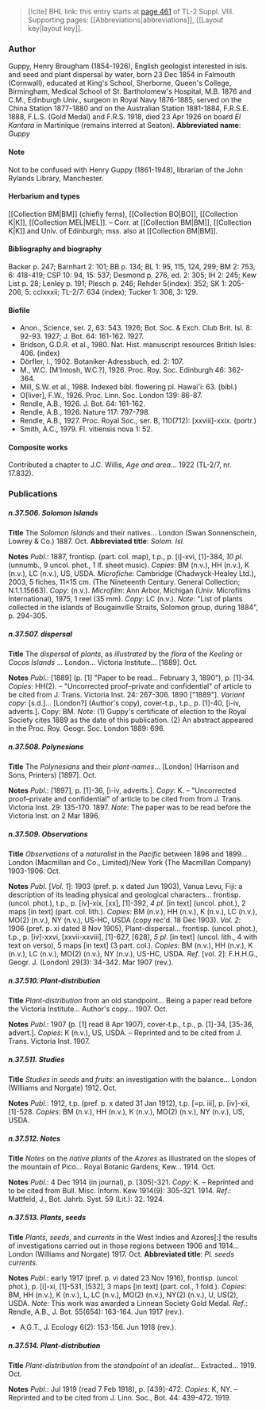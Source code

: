 > [!cite] BHL link: this entry starts at [page 461](https://www.biodiversitylibrary.org/page/33258939) of TL-2 Suppl. VIII.
> Supporting pages: [[Abbreviations|abbreviations]], [[Layout key|layout key]].

### Author

Guppy, Henry Brougham (1854-1926), English geologist interested in isls. and seed and plant dispersal by water, born 23 Dec 1854 in Falmouth (Cornwall), educated at King's School, Sherborne, Queen's College, Birmingham, Medical School of St. Bartholomew's Hospital, M.B. 1876 and C.M., Edinburgh Univ., surgeon in Royal Navy 1876-1885, served on the China Station 1877-1880 and on the Australian Station 1881-1884, F.R.S.E. 1888, F.L.S. (Gold Medal) and F.R.S. 1918, died 23 Apr 1926 on board *El Kantara* in Martinique (remains interred at Seaton). 
**Abbreviated name**: *Guppy*

#### Note

Not to be confused with Henry Guppy (1861-1948), librarian of the John Rylands Library, Manchester.

#### Herbarium and types

[[Collection BM|BM]] (chiefly ferns), [[Collection BO|BO]], [[Collection K|K]], [[Collection MEL|MEL]]. – Corr. at [[Collection BM|BM]], [[Collection K|K]] and Univ. of Edinburgh; mss. also at [[Collection BM|BM]].

#### Bibliography and biography

Backer p. 247; Barnhart 2: 101; BB p. 134; BL 1: 95, 115, 124, 299; BM 2: 753, 6: 418-419; CSP 10: 94, 15: 537; Desmond p. 276, ed. 2: 305; IH 2: 245; Kew List p. 28; Lenley p. 191; Plesch p. 246; Rehder 5(index): 352; SK 1: 205-206, 5: cclxxxii; TL-2/7: 634 (index); Tucker 1: 308, 3: 129.

#### Biofile

- Anon., Science, ser. 2, 63: 543. 1926; Bot. Soc. & Exch. Club Brit. Isl. 8: 92-93. 1927; J. Bot. 64: 161-162. 1927.
- Bridson, G.D.R. et al., 1980. Nat. Hist. manuscript resources British Isles: 406. (index)
- Dörfler, I., 1902. Botaniker-Adressbuch, ed. 2: 107.
- M., W.C. \[M'Intosh, W.C.?\], 1926. Proc. Roy. Soc. Edinburgh 46: 362-364.
- Mill, S.W. et al., 1988. Indexed bibl. flowering pl. Hawai'i: 63. (bibl.)
- O\[liver\], F.W., 1926. Proc. Linn. Soc. London 139: 86-87.
- Rendle, A.B., 1926. J. Bot. 64: 161-162.
- Rendle, A.B., 1926. Nature 117: 797-798.
- Rendle, A.B., 1927. Proc. Royal Soc., ser. B, 110(712): \[xxviii\]-xxix. (portr.)
- Smith, A.C., 1979. Fl. vitiensis nova 1: 52.

#### Composite works

Contributed a chapter to J.C. Willis, *Age and area*... 1922 (TL-2/7, nr. 17.832).

### Publications

##### n.37.506. Solomon Islands

**Title**
The *Solomon Islands* and their natives... London (Swan Sonnenschein, Lowrey & Co.) 1887. Oct.
**Abbreviated title**: *Solom. Isl.*

**Notes**
*Publ*.: 1887, frontisp. (part. col. map), t.p., p. \[i\]-xvi, \[1\]-384, *10 pl*. (unnumb., 9 uncol. phot., 1 lf. sheet music). *Copies*: BM (n.v.), HH (n.v.), K (n.v.), LC (n.v.), US, USDA.
*Microfiche*: Cambridge (Chadwyck-Healey Ltd.), 2003, 5 fiches, 11×15 cm. (The Nineteenth Century. General Collection; N.1.1.15663). *Copy*: (n.v.). *Microfilm*: Ann Arbor, Michigan (Univ. Microfilms International), 1975, 1 reel (35 mm). *Copy*: LC (n.v.).
*Note*: "List of plants collected in the islands of Bougainville Straits, Solomon group, during 1884", p. 294-305.

##### n.37.507. dispersal

**Title**
The *dispersal* of *plants*, as *illustrated* by the *flora* of the *Keeling* or *Cocos Islands* ... London... Victoria Institute... \[1889\]. Oct.

**Notes**
*Publ*.: \[1889\] (p. \[1\] "Paper to be read... February 3, 1890"), p. \[1\]-34. *Copies*: HH(2). – "Uncorrected proof–private and confidential" of article to be cited from J. Trans. Victoria Inst. 24: 267-306. 1890 \["1889"\].
*Variant copy*: \[s.d.\]... \[London?\] (Author's copy), cover-t.p., t.p., p. \[1\]-40, \[i-iv, adverts.\]. Copy: BM.
*Note*: (1) Guppy's certificate of election to the Royal Society cites 1889 as the date of this publication. (2) An abstract appeared in the Proc. Roy. Geogr. Soc. London 1889: 696.

##### n.37.508. Polynesians

**Title**
The *Polynesians* and their *plant-names*... \[London\] (Harrison and Sons, Printers) \[1897\]. Oct.

**Notes**
*Publ*.: \[1897\], p. \[1\]-36, \[i-iv, adverts.\]. *Copy*: K. – "Uncorrected proof–private and confidential" of article to be cited from from J. Trans. Victoria Inst. 29: 135-170. 1897.
*Note*: The paper was to be read before the Victoria Inst. on 2 Mar 1896.

##### n.37.509. Observations

**Title**
*Observations* of a *naturalist* in the *Pacific* between 1896 and 1899... London (Macmillan and Co., Limited)/New York (The Macmillan Company) 1903-1906. Oct.

**Notes**
*Publ*. \[*Vol. 1*\]: 1903 (pref. p. x dated Jun 1903), Vanua Levu, Fiji: a description of its leading physical and geological characters... frontisp. (uncol. phot.), t.p., p. \[iv\]-xix, \[xx\], \[1\]-392, *4 pl*. \[in text\] (uncol. phot.), 2 maps \[in text\] (part. col. lith.). *Copies*: BM (n.v.), HH (n.v.), K (n.v.), LC (n.v.), MO(2) (n.v.), NY (n.v.), US-HC, USDA (copy rec'd. 18 Dec 1903).
*Vol. 2*: 1906 (pref. p. xi dated 8 Nov 1905), Plant-dispersal... frontisp. (uncol. phot.), t.p., p. \[iv\]-xxvi, \[xxvii-xxviii\], \[1\]-627, \[628\], *5 pl*. \[in text\] (uncol. lith., 4 with text on verso), 5 maps \[in text\] (3 part. col.). *Copies*: BM (n.v.), HH (n.v.), K (n.v.), LC (n.v.), MO(2) (n.v.), NY (n.v.), US-HC, USDA.
*Ref*. \[vol. 2\]: F.H.H.G., Geogr. J. (London) 29(3): 34-342. Mar 1907 (rev.).

##### n.37.510. Plant-distribution

**Title**
*Plant-distribution* from an old standpoint... Being a paper read before the Victoria Institute... Author's copy... 1907. Oct.

**Notes**
*Publ*.: 1907 (p. \[1\] read 8 Apr 1907), cover-t.p., t.p., p. \[1\]-34, \[35-36, advert.\]. *Copies*: K (n.v.), US, USDA. – Reprinted and to be cited from J. Trans. Victoria Inst. 1907.

##### n.37.511. Studies

**Title**
*Studies* in *seeds* and *fruits*: an investigation with the balance... London (Williams and Norgate) 1912. Oct.

**Notes**
*Publ*.: 1912, t.p. (pref. p. x dated 31 Jan 1912), t.p. \[=p. iii\], p. \[iv\]-xii, \[1\]-528. *Copies*: BM (n.v.), HH (n.v.), K (n.v.), MO(2) (n.v.), NY (n.v.), US, USDA.

##### n.37.512. Notes

**Title**
*Notes* on the *native plants* of the *Azores* as illustrated on the slopes of the mountain of Pico... Royal Botanic Gardens, Kew... 1914. Oct.

**Notes**
*Publ*.: 4 Dec 1914 (in journal), p. \[305\]-321. *Copy*: K. – Reprinted and to be cited from Bull. Misc. Inform. Kew 1914(9): 305-321. 1914.
*Ref*.: Mattfeld, J., Bot. Jahrb. Syst. 59 (Lit.): 32. 1924.

##### n.37.513. Plants, seeds

**Title**
*Plants, seeds*, and *currents* in the West Indies and Azores\[:\] the results of investigations carried out in those regions between 1906 and 1914... London (Williams and Norgate) 1917. Oct.
**Abbreviated title**: *Pl. seeds currents*.

**Notes**
*Publ*.: early 1917 (pref. p. vi dated 23 Nov 1916), frontisp. (uncol. phot.), p. \[i\]-xi, \[1\]-531, \[532\], 3 maps \[in text\] (part. col., 1 fold.). *Copies*: BM, HH (n.v.), K (n.v.), L, LC (n.v.), MO(2) (n.v.), NY(2) (n.v.), U, US(2), USDA.
*Note*: This work was awarded a Linnean Society Gold Medal.
*Ref*.: Rendle, A.B., J. Bot. 55(654): 163-164. Jun 1917 (rev.).
- A.G.T., J. Ecology 6(2): 153-156. Jun 1918 (rev.).

##### n.37.514. Plant-distribution

**Title**
*Plant-distribution* from the *standpoint* of an *idealist*... Extracted... 1919. Oct.

**Notes**
*Publ*.: Jul 1919 (read 7 Feb 1918), p. \[439\]-472. *Copies*: K, NY. – Reprinted and to be cited from J. Linn. Soc., Bot. 44: 439-472. 1919.

